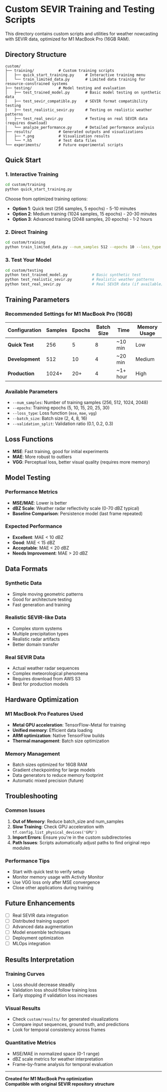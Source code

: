 # Custom SEVIR Training and Testing Scripts

This directory contains custom scripts and utilities for weather nowcasting with SEVIR data, optimized for M1 MacBook Pro (16GB RAM).

## Directory Structure

```
custom/
├── training/           # Custom training scripts
│   ├── quick_start_training.py     # Interactive training menu
│   └── train_limited_data.py       # Limited data training for resource-constrained systems
├── testing/            # Model testing and evaluation
│   ├── test_trained_model.py       # Basic model testing on synthetic data
│   ├── test_sevir_compatible.py    # SEVIR format compatibility testing
│   ├── test_realistic_sevir.py     # Testing on realistic weather patterns
│   ├── test_real_sevir.py          # Testing on real SEVIR data (requires download)
│   └── analyze_performance.py      # Detailed performance analysis
├── results/            # Generated outputs and visualizations
│   ├── *.png           # Visualization results
│   └── *.h5            # Test data files
└── experiments/        # Future experimental scripts
```

## Quick Start

### 1. Interactive Training
```bash
cd custom/training
python quick_start_training.py
```

Choose from optimized training options:
- **Option 1**: Quick test (256 samples, 5 epochs) - 5-10 minutes
- **Option 2**: Medium training (1024 samples, 15 epochs) - 20-30 minutes  
- **Option 3**: Advanced training (2048 samples, 20 epochs) - 1-2 hours

### 2. Direct Training
```bash
cd custom/training
python train_limited_data.py --num_samples 512 --epochs 10 --loss_type mse --batch_size 4
```

### 3. Test Your Model
```bash
cd custom/testing
python test_trained_model.py           # Basic synthetic test
python test_realistic_sevir.py         # Realistic weather patterns
python test_real_sevir.py              # Real SEVIR data (if available)
```

## Training Parameters

### Recommended Settings for M1 MacBook Pro (16GB)

| Configuration | Samples | Epochs | Batch Size | Time | Memory Usage |
|---------------|---------|--------|------------|------|--------------|
| **Quick Test** | 256 | 5 | 8 | ~10 min | Low |
| **Development** | 512 | 10 | 4 | ~20 min | Medium |
| **Production** | 1024+ | 20+ | 4 | ~1+ hour | High |

### Available Parameters

- `--num_samples`: Number of training samples (256, 512, 1024, 2048)
- `--epochs`: Training epochs (5, 10, 15, 20, 25, 30)
- `--loss_type`: Loss function (`mse`, `mae`, `vgg`)
- `--batch_size`: Batch size (2, 4, 8, 16)
- `--validation_split`: Validation ratio (0.1, 0.2, 0.3)

## Loss Functions

- **MSE**: Fast training, good for initial experiments
- **MAE**: More robust to outliers  
- **VGG**: Perceptual loss, better visual quality (requires more memory)

## Model Testing

### Performance Metrics
- **MSE/MAE**: Lower is better
- **dBZ Scale**: Weather radar reflectivity scale (0-70 dBZ typical)
- **Baseline Comparison**: Persistence model (last frame repeated)

### Expected Performance
- **Excellent**: MAE < 10 dBZ
- **Good**: MAE < 15 dBZ  
- **Acceptable**: MAE < 20 dBZ
- **Needs Improvement**: MAE > 20 dBZ

## Data Formats

### Synthetic Data
- Simple moving geometric patterns
- Good for architecture testing
- Fast generation and training

### Realistic SEVIR-like Data  
- Complex storm systems
- Multiple precipitation types
- Realistic radar artifacts
- Better domain transfer

### Real SEVIR Data
- Actual weather radar sequences
- Complex meteorological phenomena
- Requires download from AWS S3
- Best for production models

## Hardware Optimization

### M1 MacBook Pro Features Used
- **Metal GPU acceleration**: TensorFlow-Metal for training
- **Unified memory**: Efficient data loading
- **ARM optimization**: Native TensorFlow builds
- **Thermal management**: Batch size optimization

### Memory Management
- Batch sizes optimized for 16GB RAM
- Gradient checkpointing for large models
- Data generators to reduce memory footprint
- Automatic mixed precision (future)

## Troubleshooting

### Common Issues
1. **Out of Memory**: Reduce batch_size and num_samples
2. **Slow Training**: Check GPU acceleration with `tf.config.list_physical_devices('GPU')`
3. **Import Errors**: Ensure you're in the custom subdirectories
4. **Path Issues**: Scripts automatically adjust paths to find original repo modules

### Performance Tips
- Start with quick test to verify setup
- Monitor memory usage with Activity Monitor
- Use VGG loss only after MSE convergence
- Close other applications during training

## Future Enhancements

- [ ] Real SEVIR data integration
- [ ] Distributed training support  
- [ ] Advanced data augmentation
- [ ] Model ensemble techniques
- [ ] Deployment optimization
- [ ] MLOps integration

## Results Interpretation

### Training Curves
- Loss should decrease steadily
- Validation loss should follow training loss
- Early stopping if validation loss increases

### Visual Results
- Check `custom/results/` for generated visualizations
- Compare input sequences, ground truth, and predictions
- Look for temporal consistency across frames

### Quantitative Metrics
- MSE/MAE in normalized space (0-1 range)
- dBZ scale metrics for weather interpretation
- Frame-by-frame analysis for temporal evaluation

---

**Created for M1 MacBook Pro optimization**  
**Compatible with original SEVIR repository structure**